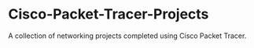 # Cisco-Packet-Tracer-Projects
A collection of networking projects completed using Cisco Packet Tracer.
